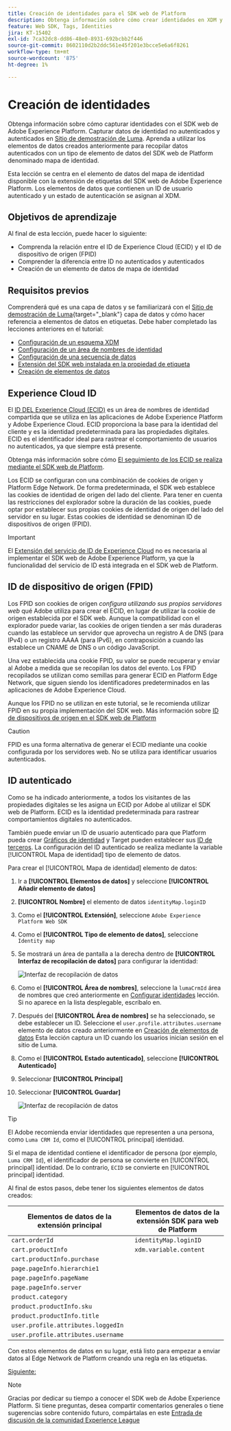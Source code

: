 ```yaml
---
title: Creación de identidades para el SDK web de Platform
description: Obtenga información sobre cómo crear identidades en XDM y utilizar el elemento de datos del mapa de identidad para capturar los ID de usuario. Esta lección forma parte del tutorial Implementación de Adobe Experience Cloud con SDK web.
feature: Web SDK, Tags, Identities
jira: KT-15402
exl-id: 7ca32dc8-dd86-48e0-8931-692bcbb2f446
source-git-commit: 8602110d2b2ddc561e45f201e3bcce5e6a6f8261
workflow-type: tm+mt
source-wordcount: '875'
ht-degree: 1%

---
```


# Creación de identidades

Obtenga información sobre cómo capturar identidades con el SDK web de Adobe Experience Platform. Capturar datos de identidad no autenticados y autenticados en [Sitio de demostración de Luma](https://luma.enablementadobe.com/content/luma/us/en.html). Aprenda a utilizar los elementos de datos creados anteriormente para recopilar datos autenticados con un tipo de elemento de datos del SDK web de Platform denominado mapa de identidad.

Esta lección se centra en el elemento de datos del mapa de identidad disponible con la extensión de etiquetas del SDK web de Adobe Experience Platform. Los elementos de datos que contienen un ID de usuario autenticado y un estado de autenticación se asignan al XDM.

## Objetivos de aprendizaje

Al final de esta lección, puede hacer lo siguiente:

* Comprenda la relación entre el ID de Experience Cloud (ECID) y el ID de dispositivo de origen (FPID)
* Comprender la diferencia entre ID no autenticados y autenticados
* Creación de un elemento de datos de mapa de identidad

## Requisitos previos

Comprenderá qué es una capa de datos y se familiarizará con el [Sitio de demostración de Luma](https://luma.enablementadobe.com/content/luma/us/en.html){target="_blank"} capa de datos y cómo hacer referencia a elementos de datos en etiquetas. Debe haber completado las lecciones anteriores en el tutorial:

* [Configuración de un esquema XDM](configure-schemas.md)
* [Configuración de un área de nombres de identidad](configure-identities.md)
* [Configuración de una secuencia de datos](configure-datastream.md)
* [Extensión del SDK web instalada en la propiedad de etiqueta](install-web-sdk.md)
* [Creación de elementos de datos](create-data-elements.md)


## Experience Cloud ID

El [ID DEL Experience Cloud (ECID)](https://experienceleague.adobe.com/en/docs/experience-platform/identity/features/ecid) es un área de nombres de identidad compartida que se utiliza en las aplicaciones de Adobe Experience Platform y Adobe Experience Cloud. ECID proporciona la base para la identidad del cliente y es la identidad predeterminada para las propiedades digitales. ECID es el identificador ideal para rastrear el comportamiento de usuarios no autenticados, ya que siempre está presente.

<!-- FYI I commented this out because it was breaking the build - Jack
>[!TIP]
>
> When you use the Experience Platform Web SDK to set up Adobe applications on your digital properties, the ECID is generated at the Adobe Edge server level. As such, ECID is not viewable on the client-side network request payload. You can view the ECID by seeing the Preview tab of the network request, or by using the [Adobe Experience Platform Debugger Edge Trace](set-up-analytics.md#experience-cloud-id-validation).
>![View ECID](assets/validate-dev-console-ecid.png)
-->

Obtenga más información sobre cómo [El seguimiento de los ECID se realiza mediante el SDK web de Platform](https://experienceleague.adobe.com/en/docs/experience-platform/edge/identity/overview).

Los ECID se configuran con una combinación de cookies de origen y Platform Edge Network. De forma predeterminada, el SDK web establece las cookies de identidad de origen del lado del cliente. Para tener en cuenta las restricciones del explorador sobre la duración de las cookies, puede optar por establecer sus propias cookies de identidad de origen del lado del servidor en su lugar. Estas cookies de identidad se denominan ID de dispositivos de origen (FPID).

>[!IMPORTANT]
>
>El [Extensión del servicio de ID de Experience Cloud](https://exchange.adobe.com/apps/ec/100160/adobe-experience-cloud-id-launch-extension) no es necesaria al implementar el SDK web de Adobe Experience Platform, ya que la funcionalidad del servicio de ID está integrada en el SDK web de Platform.

## ID de dispositivo de origen (FPID)

Los FPID son cookies de origen _configura utilizando sus propios servidores web_ qué Adobe utiliza para crear el ECID, en lugar de utilizar la cookie de origen establecida por el SDK web. Aunque la compatibilidad con el explorador puede variar, las cookies de origen tienden a ser más duraderas cuando las establece un servidor que aprovecha un registro A de DNS (para IPv4) o un registro AAAA (para IPv6), en contraposición a cuando las establece un CNAME de DNS o un código JavaScript.

Una vez establecida una cookie FPID, su valor se puede recuperar y enviar al Adobe a medida que se recopilan los datos del evento. Los FPID recopilados se utilizan como semillas para generar ECID en Platform Edge Network, que siguen siendo los identificadores predeterminados en las aplicaciones de Adobe Experience Cloud.

Aunque los FPID no se utilizan en este tutorial, se le recomienda utilizar FPID en su propia implementación del SDK web. Más información sobre [ID de dispositivos de origen en el SDK web de Platform](https://experienceleague.adobe.com/en/docs/experience-platform/edge/identity/first-party-device-ids)

>[!CAUTION]
>
> FPID es una forma alternativa de generar el ECID mediante una cookie configurada por los servidores web. No se utiliza para identificar usuarios autenticados.

## ID autenticado

Como se ha indicado anteriormente, a todos los visitantes de las propiedades digitales se les asigna un ECID por Adobe al utilizar el SDK web de Platform. ECID es la identidad predeterminada para rastrear comportamientos digitales no autenticados.

También puede enviar un ID de usuario autenticado para que Platform pueda crear [Gráficos de identidad](https://experienceleague.adobe.com/en/docs/platform-learn/tutorials/identities/understanding-identity-and-identity-graphs) y Target pueden establecer sus [ID de terceros](https://experienceleague.adobe.com/en/docs/target/using/audiences/visitor-profiles/3rd-party-id). La configuración del ID autenticado se realiza mediante la variable [!UICONTROL Mapa de identidad] tipo de elemento de datos.

Para crear el [!UICONTROL Mapa de identidad] elemento de datos:

1. Ir a **[!UICONTROL Elementos de datos]** y seleccione **[!UICONTROL Añadir elemento de datos]**

1. **[!UICONTROL Nombre]** el elemento de datos `identityMap.loginID`

1. Como el **[!UICONTROL Extensión]**, seleccione `Adobe Experience Platform Web SDK`

1. Como el **[!UICONTROL Tipo de elemento de datos]**, seleccione `Identity map`

1. Se mostrará un área de pantalla a la derecha dentro de **[!UICONTROL Interfaz de recopilación de datos]** para configurar la identidad:

   ![Interfaz de recopilación de datos](assets/identity-identityMap-setup.png)

1. Como el  **[!UICONTROL Área de nombres]**, seleccione la `lumaCrmId` área de nombres que creó anteriormente en [Configurar identidades](configure-identities.md) lección. Si no aparece en la lista desplegable, escríbalo en.

1. Después del **[!UICONTROL Área de nombres]** se ha seleccionado, se debe establecer un ID. Seleccione el `user.profile.attributes.username` elemento de datos creado anteriormente en [Creación de elementos de datos](create-data-elements.md#create-data-elements-to-capture-the-data-layer) Esta lección captura un ID cuando los usuarios inician sesión en el sitio de Luma.

   <!--  >[!TIP]
    >
    >You can verify the **[!UICONTROL Luma CRM ID]** is collected in a data element on the web property by going to the [Luma Demo site](https://luma.enablementadobe.com/content/luma/us/en.html), logging in, [switching the tag environment](validate-with-debugger.md#use-the-experience-platform-debugger-to-map-to-your-tag-property) to your own, and typing `_satellite.getVar("user.profile.attributes.username")` in the web browser developer console.
    >
    >   ![Data Element  ID ](assets/identity-data-element-customer-id.png)
    -->

1. Como el **[!UICONTROL Estado autenticado]**, seleccione **[!UICONTROL Autenticado]**
1. Seleccionar **[!UICONTROL Principal]**

1. Seleccionar **[!UICONTROL Guardar]**

   ![Interfaz de recopilación de datos](assets/identity-id-namespace.png)

>[!TIP]
>
> El Adobe recomienda enviar identidades que representen a una persona, como `Luma CRM Id`, como el [!UICONTROL principal] identidad.
>
> Si el mapa de identidad contiene el identificador de persona (por ejemplo, `Luma CRM Id`), el identificador de persona se convierte en [!UICONTROL principal] identidad. De lo contrario, `ECID` se convierte en [!UICONTROL principal] identidad.




<!--
1. Once the data element is configured in **[!UICONTROL Data Collection interface]**, it can be tested on the Luma web property like any other Data Element. Enter the following script in the browser developer console
   
   
   ```
   _satellite.getVar('identityMap.loginID')
   ```  

   ![Data Collection interface](assets/identity-consoleIdentityDataElement.png)
   
   >[!NOTE]
   >
   >ECID identifier will NOT populate in the Data Element, as this is configured already with Platform Web SDK.   
-->

Al final de estos pasos, debe tener los siguientes elementos de datos creados:

| Elementos de datos de la extensión principal | Elementos de datos de la extensión SDK para web de Platform |
-----------------------------|-------------------------------
| `cart.orderId` | `identityMap.loginID` |
| `cart.productInfo` | `xdm.variable.content` |
| `cart.productInfo.purchase` | |
| `page.pageInfo.hierarchie1` | |
| `page.pageInfo.pageName` | |
| `page.pageInfo.server` | |
| `product.category` | |
| `product.productInfo.sku` | |
| `product.productInfo.title` | |
| `user.profile.attributes.loggedIn` | |
| `user.profile.attributes.username` | |

Con estos elementos de datos en su lugar, está listo para empezar a enviar datos al Edge Network de Platform creando una regla en las etiquetas.

[Siguiente: ](create-tag-rule.md)

>[!NOTE]
>
>Gracias por dedicar su tiempo a conocer el SDK web de Adobe Experience Platform. Si tiene preguntas, desea compartir comentarios generales o tiene sugerencias sobre contenido futuro, compártalas en este [Entrada de discusión de la comunidad Experience League](https://experienceleaguecommunities.adobe.com/t5/adobe-experience-platform-data/tutorial-discussion-implement-adobe-experience-cloud-with-web/td-p/444996)
